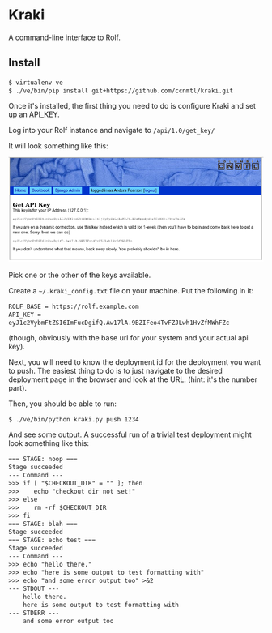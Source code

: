 # Kraki

A command-line interface to Rolf.

## Install

    $ virtualenv ve
    $ ./ve/bin/pip install git+https://github.com/ccnmtl/kraki.git


Once it's installed, the first thing you need to do is configure Kraki
and set up an API_KEY. 

Log into your Rolf instance and navigate to `/api/1.0/get_key/`

It will look something like this:

![API Key Generation](https://github.com/ccnmtl/kraki/raw/master/api_gen.png)

Pick one or the other of the keys available. 

Create a `~/.kraki_config.txt` file on your machine. Put the following
in it:

    ROLF_BASE = https://rolf.example.com
    API_KEY = eyJ1c2VybmFtZSI6ImFucDgifQ.Aw17lA.9BZIFeo4TvFZJLwh1HvZfMWhFZc

(though, obviously with the base url for your system and your actual
api key). 

Next, you will need to know the deployment id for the deployment you
want to push. The easiest thing to do is to just navigate to the
desired deployment page in the browser and look at the URL. (hint:
it's the number part). 

Then, you should be able to run:

    $ ./ve/bin/python kraki.py push 1234

And see some output. A successful run of a trivial test deployment
might look something like this:

    === STAGE: noop ===
    Stage succeeded
    --- Command ---
    >>> if [ "$CHECKOUT_DIR" = "" ]; then
    >>>    echo "checkout dir not set!"
    >>> else
    >>>    rm -rf $CHECKOUT_DIR
    >>> fi
    === STAGE: blah ===
    Stage succeeded
    === STAGE: echo test ===
    Stage succeeded
    --- Command ---
    >>> echo "hello there."
    >>> echo "here is some output to test formatting with"
    >>> echo "and some error output too" >&2
    --- STDOUT ---
        hello there.
        here is some output to test formatting with
    --- STDERR ---
        and some error output too
